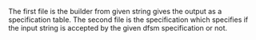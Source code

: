 The first file is the builder from given string gives the output as a specification table.
The second file is the specification which specifies if the input string is accepted by the given dfsm specification or not.
